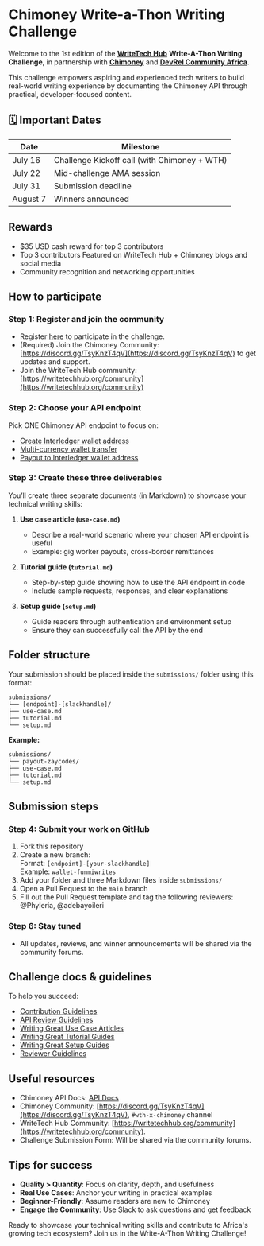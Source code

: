 # Chimoney Write-a-Thon Writing Challenge

Welcome to the 1st edition of the [**WriteTech Hub**](https;//writetechhub.org) **Write-A-Thon Writing Challenge**, in partnership with [**Chimoney**](https://chimoney.io/) and [**DevRel Community Africa**](https://devrelcomafrica.xyz/).

This challenge empowers aspiring and experienced tech writers to build real-world writing experience by documenting the Chimoney API through practical, developer-focused content.

## 🗓️ Important Dates

| Date       | Milestone                                             |
|------------|-------------------------------------------------------|
| July 16    | Challenge Kickoff call (with Chimoney + WTH)          |
| July 22    | Mid-challenge AMA session                             |
| July 31    | Submission deadline                                   |
| August 7   | Winners announced                                     |


## Rewards
- $35 USD cash reward for top 3 contributors
- Top 3 contributors Featured on WriteTech Hub + Chimoney blogs and social media
- Community recognition and networking opportunities

## How to participate

### Step 1: Register and join the community
- Register [here](https://oruly.ai/challenge/write-a-thon_challenge) to participate in the challenge.
- (Required) Join the Chimoney Community: [https://discord.gg/TsyKnzT4qV](https://discord.gg/TsyKnzT4qV) to get updates and support.
- Join the WriteTech Hub community: [https://writetechhub.org/community](https://writetechhub.org/community)

### Step 2: Choose your API endpoint
Pick ONE Chimoney API endpoint to focus on:
- [Create Interledger wallet address](https://api.chimoney.io/v0.2.4/api-docs/#/Interledger/post_v0_2_4_accounts_issue_wallet_address)
- [Multi-currency wallet transfer](https://api.chimoney.io/v0.2.4/api-docs/#/Interledger/post_v0_2_4_multicurrency_wallets_transfer)
- [Payout to Interledger wallet address](https://api.chimoney.io/v0.2.4/api-docs/#/Interledger/post_v0_2_4_payouts_interledger_wallet_address)

### Step 3: Create these three deliverables
You’ll create three separate documents (in Markdown) to showcase your technical writing skills:

1. **Use case article (`use-case.md`)**
   - Describe a real-world scenario where your chosen API endpoint is useful
   - Example: gig worker payouts, cross-border remittances

2. **Tutorial guide (`tutorial.md`)**
   - Step-by-step guide showing how to use the API endpoint in code
   - Include sample requests, responses, and clear explanations

3. **Setup guide (`setup.md`)**
   - Guide readers through authentication and environment setup
   - Ensure they can successfully call the API by the end

## Folder structure

Your submission should be placed inside the `submissions/` folder using this format:

```
submissions/
└── [endpoint]-[slackhandle]/
├── use-case.md
├── tutorial.md
└── setup.md
```

**Example:**

```
submissions/
└── payout-zaycodes/
├── use-case.md
├── tutorial.md
└── setup.md
```

## Submission steps

### Step 4: Submit your work on GitHub
1. Fork this repository
1. Create a new branch:  
  Format: `[endpoint]-[your-slackhandle]`  
  Example: `wallet-funmiwrites`
1. Add your folder and three Markdown files inside `submissions/`
1. Open a Pull Request to the `main` branch
1. Fill out the Pull Request template and tag the following reviewers: @Phyleria, @adebayoileri


### Step 6: Stay tuned
- All updates, reviews, and winner announcements will be shared via the community forums.

## Challenge docs & guidelines

To help you succeed:

- [Contribution Guidelines](CONTRIBUTING.md)  
- [API Review Guidelines](guidelines/how-to-explore-and-understand-an-api.md)  
- [Writing Great Use Case Articles](guidelines/how-to-write-a-use-case-article.md)  
- [Writing Great Tutorial Guides](guidelines/how-to-write-a-tutorial-guide.md)  
- [Writing Great Setup Guides](guidelines/how-to-write-a-setup-guide.md)  
- [Reviewer Guidelines](guidelines/reviewing-submissions.md)

## Useful resources

- Chimoney API Docs: [API Docs](https://chimoney.readme.io/reference/introduction)
- Chimoney Community: [https://discord.gg/TsyKnzT4qV](https://discord.gg/TsyKnzT4qV), `#wth-x-chimoney` channel
- WriteTech Hub Community: [https://writetechhub.org/community](https://writetechhub.org/community).
- Challenge Submission Form: Will be shared via the community forums.

## Tips for success

- **Quality > Quantity**: Focus on clarity, depth, and usefulness
- **Real Use Cases**: Anchor your writing in practical examples
- **Beginner-Friendly**: Assume readers are new to Chimoney
- **Engage the Community**: Use Slack to ask questions and get feedback

Ready to showcase your technical writing skills and contribute to Africa's growing tech ecosystem? Join us in the Write-A-Thon Writing Challenge!
